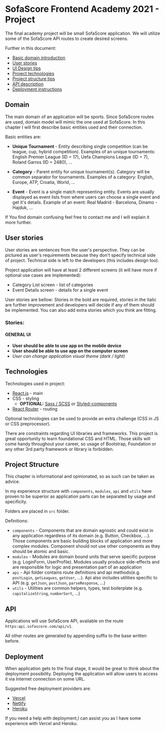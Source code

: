 # SofaScore Frontend Academy 2021 - Project

The final academy project will be small SofaScore application. We will utilize some of the SofaScore API routes to create desired screens.

Further in this document:

- [Basic domain introduction](#domain)
- [User stories](#user-stories)
- [UI Design tips](#design-tips)
- [Project technologies](#technologies)
- [Project structure tips](#project-structure)
- [API description](#api)
- [Deployment instructions](#deployment)

## Domain

The main domain of an application will be sports. Since SofaScore routes are used, domain model will mimic the one used at SofaScore.
In this chapter I will first describe basic entities used and their connection.

Basic entities are:

- **Unique Tournament** - Entity describing single competition (can be league, cup, hybrid competition). Examples of an unique tournaments: English Premier League (ID = 17), Uefa Champions League (ID = 7), Roland Garros (ID = 2480), ...

- **Category** - Parent entity for unique tournament(s). Category will be common separator for tournaments. Examples of a category: English, Europe, ATP, Croatia, World, ...

- **Event** - Event is a single match representing entity. Events are usually displayed as event lists from where users can choose a single event and get it's details. Example of an event: Real Madrid - Barcelona, Dinamo - Hajduk, ...

If You find domain confusing feel free to contact me and I will explain it more further.

## User stories

User stories are sentences from the user's perspective. They can be pictured as user's requirements because they don't specify technical side of project. Technical side is left to the developers (this includes design too).

Project application will have at least 2 different screens (it will have more if optional use cases are implemented):

- Category List screen - list of categories
- Event Details screen - details for a single event

User stories are bellow: Stories in the bold are required, stories in the italic are further improvement and developers will decide if any of them should be implemented. You can also add extra stories which you think are fitting.

### Stories:

#### GENERAL UI

- **User should be able to use app on the mobile device**
- **User should be able to use app on the computer screen**
- _User can change application visual theme (dark / light)_

## Technologies

Technologies used in project:

- [React.js](https://reactjs.org/) - main
- CSS - styling
  - **OPTIONAL:** [Sass / SCSS](https://sass-lang.com/) or [Styled-components](https://styled-components.com/)
- [React Router](https://reacttraining.com/react-router/web/guides/quick-start) - routing

Optional technologies can be used to provide an extra challenge (CSS in JS or CSS preprocessor).

There are constraints regarding UI libraries and frameworks. This project is great opportunity to learn foundational CSS and HTML. Those skills will come handy throughout your career, so usage of Bootstrap, Foundation or any other 3rd party framework or library is forbidden.

## Project Structure

This chapter is informational and opinionated, so as such can be taken as advice.

In my experience structure with `components`, `modules`, `api` and `utils` have proven to be superior as application parts can be separated by usage and specificity.

Folders are placed in `src` folder.

Definitions:

- `components` - Components that are domain agnostic and could exist in any application regardless of its domain (e.g. Button, Checkbox, ...). Those components are basic building blocks of application and more complex modules. Component should not use other components as they should be atomic and basic.
- `modules` - Modules are domain bound units that serve specific purpose (e.g. LoginForm, UserProfile). Modules usually produce side-effects and are responsible for logic and presentation part of an application
- `api` - Api folder contains route definitions and api methods(e.g. `postLogin`, `getLeagues`, `getUser`, ...). Api also includes utilities specific to API (e.g. `getJson`, `postJson`, `parseResponse`, ...)
- `utils` - Utilities are common helpers, types, test boilerplate (e.g. `capitalizeString`, `numberSort`, ...)

## API

Applications will use SofaScore API, available on the route `https:api.sofascore.com/api/v1`.

All other routes are generated by appending suffix to the base written before.

## Deployment

When application gets to the final stage, it would be great to think about the deployment possibility. Deploying the application will allow users to access it via Internet connection on some URL.

Suggested free deployment providers are:

- [Vercel](https://vercel.com/)
- [Netlify](https://www.netlify.com/)
- [Heroku](https://heroku.com)

If you need a help with deployment,I can assist you as I have some experience with Vercel and Heroku.
